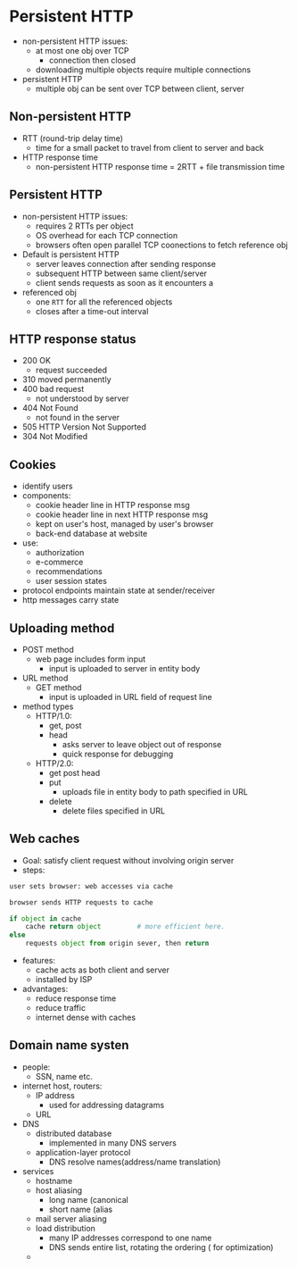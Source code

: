 # Persistent HTTP

-	non-persistent HTTP issues:
	-	at most one obj over TCP
		-	connection then closed
	-	downloading multiple objects require multiple connections
-	persistent HTTP
	-	multiple obj can be sent over TCP between client, server

## Non-persistent HTTP
-	RTT (round-trip delay time) 
	-	time for a small packet to travel from client to server and back
-	HTTP response time
	-	non-persistent HTTP response time = 2RTT + file transmission time

## Persistent HTTP
-	non-persistent HTTP issues:
	-	requires 2 RTTs per object 
	-	OS overhead for each TCP connection
	-	browsers often open parallel TCP coonections to 
	fetch reference obj
-	Default is persistent HTTP
	-	server leaves connection after sending response
	-	subsequent HTTP between same client/server
	-	client sends requests as soon as it encounters a 
-	referenced obj
	-	one `RTT` for all the referenced objects
	-	closes after a time-out interval

## HTTP response status
-	200 OK
	-	request succeeded
-	310 moved permanently
-	400 bad request
	-	not understood by server
-	404 Not Found
	-	not found in the server
-	505	HTTP Version Not Supported
-	304 Not Modified

## Cookies
-	identify users
-	components:
	-	cookie header line in HTTP response msg
	-	cookie header line in next HTTP response msg
	-	kept on user's host, managed by user's browser
	-	back-end database at website
-	use:
	-	authorization
	-	e-commerce
	-	recommendations
	-	user session states
-	protocol endpoints maintain state at sender/receiver
-	http messages carry state
## Uploading method
-	POST method
	-	web page includes form input
		-	input is uploaded to server in entity body
-	URL method
	-	GET method
		-	input is uploaded in URL field of request line
-	method types
	-	HTTP/1.0:
		-	get, post
		-	head
			-	asks server to leave object out of response
			-	quick response for debugging
	-	HTTP/2.0:
		-	get post head
		-	put
			-	uploads file in entity body to path specified in URL
		-	delete
			-	delete files specified in URL
## Web caches
-	Goal: satisfy client request without involving origin server
-	steps:
```Python
user sets browser: web accesses via cache

browser sends HTTP requests to cache

if object in cache
	cache return object 		# more efficient here.
else
	requests object from origin sever, then return
```
-	features:
	-	cache acts as both client and server
	-	installed by ISP
-	advantages:
	-	reduce response time
	-	reduce traffic
	-	internet dense with caches
## Domain name systen
-	people:
	-	SSN, name etc.
-	internet host, routers:
	-	IP address 
		-	used for addressing datagrams
	-	URL 
-	DNS
	-	distributed database
		-	implemented in many DNS servers
	-	application-layer protocol
		-	DNS resolve names(address/name translation)
-	services
	-	hostname
	-	host aliasing
		-	long name (canonical
		-	short name (alias
	-	mail server aliasing
	-	load distribution
		-	many IP addresses correspond to one name
		-	DNS sends entire list, rotating the ordering ( for optimization)
	-
















